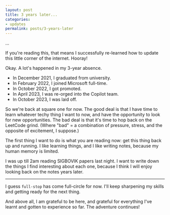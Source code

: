 ```yaml
---
layout: post
title: 3 years later...
categories:
- updates
permalink: posts/3-years-later
---
```


...

If you're reading this, that means I successfully re-learned how to update this little corner of the internet. Hooray!

Okay. A lot's happened in my 3-year absence.
- In December 2021, I graduated from university.
- In February 2022, I joined Microsoft full-time.
- In October 2022, I got promoted.
- In April 2023, I was re-orged into the Copilot team.
- In October 2023, I was laid off.

So we're back at square one for now. The good deal is that I have time to learn whatever techy thing I want to now, and have the opportunity to look for new opportunities.
The bad deal is that it's time to hop back on the LeetCode grind. (Where "bad" = a combination of pressure, stress, and the opposite of excitement, I suppose.)

The first thing I want to do is what you are reading now: get this thing back up and running. I like learning things, and I like writing notes, because my human memory is limited.

I was up till 2am reading SIGBOVIK papers last night. I want to write down the things I find interesting about each one, because I think I will enjoy looking back on the notes years later.

---

I guess `full-stop` has come full-circle for now. I'll keep sharpening my skills and getting ready for the next thing. 


And above all, I am grateful to be here, and grateful for everything I've learnt and gotten to experience so far. The adventure continues!